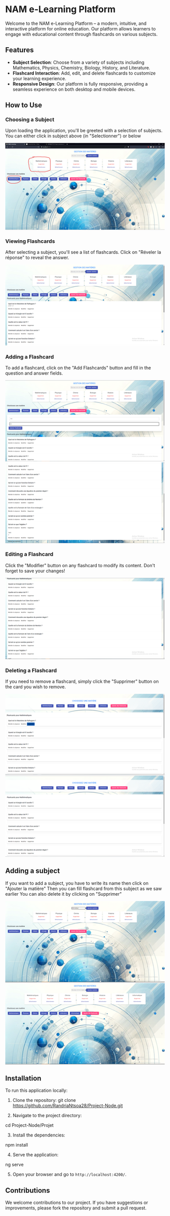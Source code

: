 # NAM e-Learning Platform

Welcome to the NAM e-Learning Platform – a modern, intuitive, and interactive platform for online education. Our platform allows learners to engage with educational content through flashcards on various subjects.

## Features

- **Subject Selection**: Choose from a variety of subjects including Mathematics, Physics, Chemistry, Biology, History, and Literature.
- **Flashcard Interaction**: Add, edit, and delete flashcards to customize your learning experience.
- **Responsive Design**: Our platform is fully responsive, providing a seamless experience on both desktop and mobile devices.

## How to Use

### Choosing a Subject

Upon loading the application, you'll be greeted with a selection of subjects.
You can either click in subject above (in "Selectionner") or below

![Subject Selection](src/assets/Subject_Selection_new.png)

### Viewing Flashcards

After selecting a subject, you'll see a list of flashcards. Click on "Réveler la réponse" to reveal the answer.

![Flashcards View](src/assets/Flashcard_View_new.png)

### Adding a Flashcard

To add a flashcard, click on the "Add Flashcards" button and fill in the question and answer fields.

![Adding Flashcard](src/assets/Ajout_before_new.png)
![Adding Flashcard Complete](src/assets/Ajout_after_new.png)

### Editing a Flashcard

Click the "Modifier" button on any flashcard to modify its content. Don't forget to save your changes!

![Editing Flashcard](src/assets/Editing_Flashcard_after_new.png)

### Deleting a Flashcard

If you need to remove a flashcard, simply click the "Supprimer" button on the card you wish to remove.

![Deleting Before](src/assets/Deleting_before_new.png)
![Deleting After](src/assets/Deleting_after_new.png)

## Adding a subject

If you want to add a subject, you have to write its name then click on "Ajouter la matière"
Then you can fill flashcard from this subject as we saw earlier
You can also delete it by clicking on "Supprimer"

![Adding a subject](src/assets/Adding_subject_before_new.png)
![Adding a subject](src/assets/Adding_subject_after_new.png)

## Installation

To run this application locally:

1. Clone the repository:
git clone https://github.com/RandriaNtsoa28/Project-Node.git


2. Navigate to the project directory:

cd Project-Node/Projet


3. Install the dependencies:

npm install



4. Serve the application:


ng serve


5. Open your browser and go to `http://localhost:4200/`.

## Contributions

We welcome contributions to our project. If you have suggestions or improvements, please fork the repository and submit a pull request.



